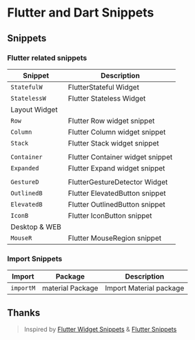 # Flutter and Dart Snippets

## Snippets

### Flutter related snippets

| Snippet        | Description                                                                      |
| -------------- | -------------------------------------------------------------------------------- |
| `StatefulW`   |  FlutterStateful  Widget                                                        |
| `StatelessW`  |  Flutter Stateless Widget |
| Layout  Widget   |
| `Row`         |  Flutter Row widget snippet |
| `Column`      |  Flutter Column widget snippet |
| `Stack`       |  Flutter Stack widget snippet |
| |
| `Container` | Flutter Container widget snippet |
| `Expanded` |  Flutter Expand widget snippet |
| |
| `GestureD`     |  FlutterGestureDetector Widget |
| `OutlinedB` | Flutter ElevatedButton snippet |
| `ElevatedB` | Flutter OutlinedButton snippet |
| `IconB` | Flutter IconButton snippet |
| Desktop & WEB |
| `MouseR` | Flutter MouseRegion snippet |

### Import Snippets

|Import|Package|Description|
| ----- | ---- | --------- |
| `importM` | material Package | Import Material package|

## Thanks

> Inspired by [Flutter Widget Snippets](https://marketplace.visualstudio.com/items?itemName=alexisvt.flutter-snippets) & [Flutter Snippets](https://marketplace.visualstudio.com/items?itemName=MarufHassan.flutter-snippets)
